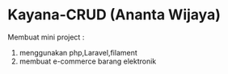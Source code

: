 # Kayana-CRUD (Ananta Wijaya)
Membuat mini project :
1. menggunakan php,Laravel,filament
2. membuat e-commerce barang elektronik
